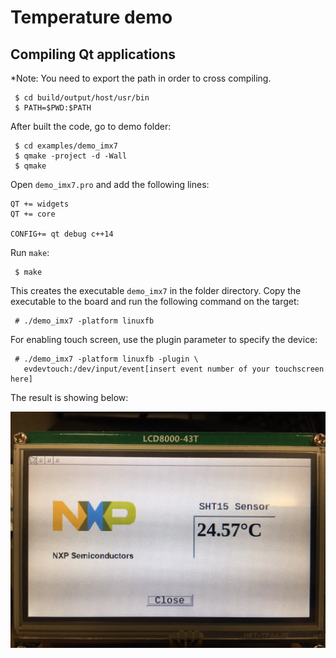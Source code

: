 # Temperature demo

## Compiling Qt applications


*Note: You need to export the path in order to cross compiling.

```console
 $ cd build/output/host/usr/bin
 $ PATH=$PWD:$PATH
```

After built the code, go to demo folder:

```console
 $ cd examples/demo_imx7
 $ qmake -project -d -Wall
 $ qmake
```

Open `demo_imx7.pro` and add the following lines:

```console
QT += widgets
QT += core

CONFIG+= qt debug c++14
```
Run `make`:

```console
 $ make
```

This creates the executable `demo_imx7` in the folder directory. Copy the 
executable to the board and run the following command on the target:

```console
 # ./demo_imx7 -platform linuxfb
```

For enabling touch screen, use the plugin parameter to specify the device:

```console
 # ./demo_imx7 -platform linuxfb -plugin \
   evdevtouch:/dev/input/event[insert event number of your touchscreen here]
```

The result is showing below:

![Temperature](images/display.jpg)
